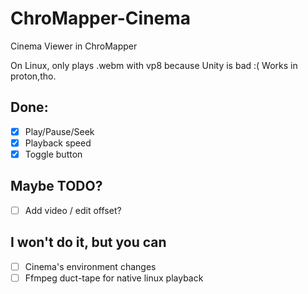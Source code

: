 # ChroMapper-Cinema
Cinema Viewer in ChroMapper

On Linux, only plays .webm with vp8 because Unity is bad :( Works in proton,tho.

## Done:

- [x] Play/Pause/Seek
- [x] Playback speed
- [x] Toggle button

## Maybe TODO?

- [ ] Add video / edit offset?

## I won't do it, but you can

- [ ] Cinema's environment changes
- [ ] Ffmpeg duct-tape for native linux playback

